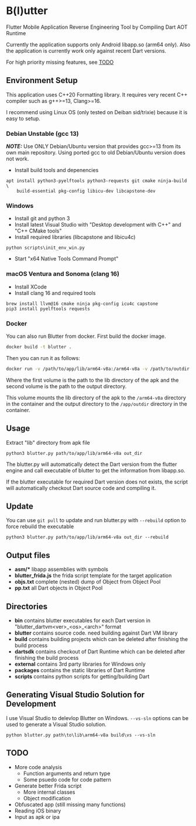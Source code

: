 # B(l)utter
Flutter Mobile Application Reverse Engineering Tool by Compiling Dart AOT Runtime

Currently the application supports only Android libapp.so (arm64 only).
Also the application is currently work only against recent Dart versions.

For high priority missing features, see [TODO](#todo)


## Environment Setup
This application uses C++20 Formatting library. It requires very recent C++ compiler such as g++>=13, Clang>=16.

I recommend using Linux OS (only tested on Deiban sid/trixie) because it is easy to setup.

### Debian Unstable (gcc 13)
**_NOTE:_**
Use ONLY Debian/Ubuntu version that provides gcc>=13 from its own main repository.
Using ported gcc to old Debian/Ubuntu version does not work.

- Install build tools and depenencies
```
apt install python3-pyelftools python3-requests git cmake ninja-build \
    build-essential pkg-config libicu-dev libcapstone-dev
```

### Windows
- Install git and python 3
- Install latest Visual Studio with "Desktop development with C++" and "C++ CMake tools"
- Install required libraries (libcapstone and libicu4c)
```
python scripts\init_env_win.py
```
- Start "x64 Native Tools Command Prompt"

### macOS Ventura and Sonoma (clang 16)
- Install XCode
- Install clang 16 and required tools
```
brew install llvm@16 cmake ninja pkg-config icu4c capstone
pip3 install pyelftools requests
```

### Docker

You can also run Blutter from docker. First build the docker image.

```sh
docker build -t blutter .
```

Then you can run it as follows:

```sh
docker run -v /path/to/app/lib/arm64-v8a:/arm64-v8a -v /path/to/outdir:/app/outdir blutter /arm64-v8a /outdir
```
Where the first volume is the path to the lib directory of the apk and the second volume is the path to the output directory.

This volume mounts the lib directory of the apk to the `/arm64-v8a` directory in the container and the output directory to the `/app/outdir` directory in the container.

## Usage
Extract "lib" directory from apk file
```
python3 blutter.py path/to/app/lib/arm64-v8a out_dir
```
The blutter.py will automatically detect the Dart version from the flutter engine and call executable of blutter to get the information from libapp.so.

If the blutter executable for required Dart version does not exists, the script will automatically checkout Dart source code and compiling it.

## Update
You can use ```git pull``` to update and run blutter.py with ```--rebuild``` option to force rebuild the executable
```
python3 blutter.py path/to/app/lib/arm64-v8a out_dir --rebuild
```

## Output files
- **asm/\*** libapp assemblies with symbols
- **blutter_frida.js** the frida script template for the target application
- **objs.txt** complete (nested) dump of Object from Object Pool
- **pp.txt** all Dart objects in Object Pool


## Directories
- **bin** contains blutter executables for each Dart version in "blutter_dartvm\<ver\>\_\<os\>\_\<arch\>" format
- **blutter** contains source code. need building against Dart VM library
- **build** contains building projects which can be deleted after finishing the build process
- **dartsdk** contains checkout of Dart Runtime which can be deleted after finishing the build process
- **external** contains 3rd party libraries for Windows only
- **packages** contains the static libraries of Dart Runtime
- **scripts** contains python scripts for getting/building Dart


## Generating Visual Studio Solution for Development
I use Visual Studio to delevlop Blutter on Windows. ```--vs-sln``` options can be used to generate a Visual Studio solution.
```
python blutter.py path\to\lib\arm64-v8a build\vs --vs-sln
```

## TODO
- More code analysis
  - Function arguments and return type
  - Some psuedo code for code pattern
- Generate better Frida script
  - More internal classes
  - Object modification
- Obfuscated app (still missing many functions)
- Reading iOS binary
- Input as apk or ipa
